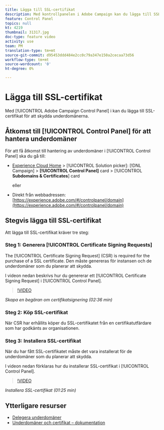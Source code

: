 ```yaml
---
title: Lägga till SSL-certifikat
description: Med kontrollpanelen i Adobe Campaign kan du lägga till SSL-certifikat för att skydda underdomänerna.
feature: Control Panel
topics: null
kt: 4219
thumbnail: 31317.jpg
doc-type: feature video
activity: use
team: PM
translation-type: tm+mt
source-git-commit: d95453ddd484e2cc0c79a347e150a2cecaa73d56
workflow-type: tm+mt
source-wordcount: '0'
ht-degree: 0%

---
```



# Lägga till SSL-certifikat

Med [!UICONTROL Adobe Campaign Control Panel] i kan du lägga till SSL-certifikat för att skydda underdomänerna.

## Åtkomst till [!UICONTROL Control Panel] för att hantera underdomäner

För att få åtkomst till hantering av underdomäner i [!UICONTROL Control Panel] ska du gå till:

* [Experience Cloud Home](https://experience.adobe.com/#/home) > [!UICONTROL Solution picker]: [!DNL Campaign] > **[!UICONTROL Control Panel]** card > [!UICONTROL **Subdomains &amp; Certificates**] card

   eller
* Direkt från webbadressen: [https://experience.adobe.com/#/controlpanel/domain](https://experience.adobe.com/#/controlpanel/domain)

## Stegvis lägga till SSL-certifikat

Att lägga till SSL-certifikat kräver tre steg:

### Steg 1: Generera [!UICONTROL Certificate Signing Requests]

The [!UICONTROL Certificate Signing Request] (CSR) is required for the purchase of a SSL certificate. Den måste genereras för instansen och de underdomäner som du planerar att skydda.

I videon nedan beskrivs hur du genererar ett [!UICONTROL Certificate Signing Request] i [!UICONTROL Control Panel].

>[!VIDEO](https://video.tv.adobe.com/v/31317?quality=12)

*Skapa en begäran om certifikatsignering (02:36 min)*

### Steg 2: Köp SSL-certifikat

När CSR har erhållits köper du SSL-certifikatet från en certifikatutfärdare som har godkänts av organisationen.

### Steg 3: Installera SSL-certifikat

När du har fått SSL-certifikatet måste det vara installerat för de underdomäner som du planerar att skydda.

I videon nedan förklaras hur du installerar SSL-certifikat i [!UICONTROL Control Panel].

>[!VIDEO](https://video.tv.adobe.com/v/31166?quality=12)

*Installera SSL-certifikat (01:25 min)*

## Ytterligare resurser

* [Delegera underdomäner](/help/administrating/control-panel/subdomain-delegation.md)
* [Underdomäner och certifikat – dokumentation](https://docs.adobe.com/content/help/sv-SE/control-panel/using/subdomains-and-certificates/renewing-subdomain-certificate.html)
